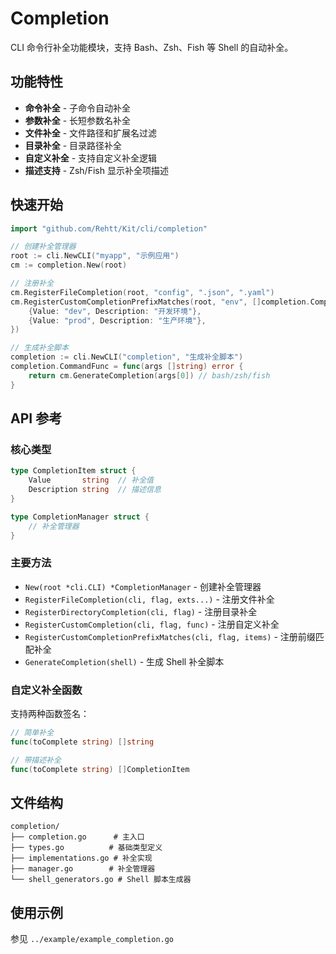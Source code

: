 # Completion

CLI 命令行补全功能模块，支持 Bash、Zsh、Fish 等 Shell 的自动补全。

## 功能特性

- **命令补全** - 子命令自动补全
- **参数补全** - 长短参数名补全  
- **文件补全** - 文件路径和扩展名过滤
- **目录补全** - 目录路径补全
- **自定义补全** - 支持自定义补全逻辑
- **描述支持** - Zsh/Fish 显示补全项描述

## 快速开始

```go
import "github.com/Rehtt/Kit/cli/completion"

// 创建补全管理器
root := cli.NewCLI("myapp", "示例应用")
cm := completion.New(root)

// 注册补全
cm.RegisterFileCompletion(root, "config", ".json", ".yaml")
cm.RegisterCustomCompletionPrefixMatches(root, "env", []completion.CompletionItem{
    {Value: "dev", Description: "开发环境"},
    {Value: "prod", Description: "生产环境"},
})

// 生成补全脚本
completion := cli.NewCLI("completion", "生成补全脚本")
completion.CommandFunc = func(args []string) error {
    return cm.GenerateCompletion(args[0]) // bash/zsh/fish
}
```

## API 参考

### 核心类型

```go
type CompletionItem struct {
    Value       string  // 补全值
    Description string  // 描述信息
}

type CompletionManager struct {
    // 补全管理器
}
```

### 主要方法

- `New(root *cli.CLI) *CompletionManager` - 创建补全管理器
- `RegisterFileCompletion(cli, flag, exts...)` - 注册文件补全
- `RegisterDirectoryCompletion(cli, flag)` - 注册目录补全
- `RegisterCustomCompletion(cli, flag, func)` - 注册自定义补全
- `RegisterCustomCompletionPrefixMatches(cli, flag, items)` - 注册前缀匹配补全
- `GenerateCompletion(shell)` - 生成 Shell 补全脚本

### 自定义补全函数

支持两种函数签名：

```go
// 简单补全
func(toComplete string) []string

// 带描述补全
func(toComplete string) []CompletionItem
```

## 文件结构

```
completion/
├── completion.go      # 主入口
├── types.go          # 基础类型定义
├── implementations.go # 补全实现
├── manager.go        # 补全管理器
└── shell_generators.go # Shell 脚本生成器
```

## 使用示例

参见 `../example/example_completion.go`
